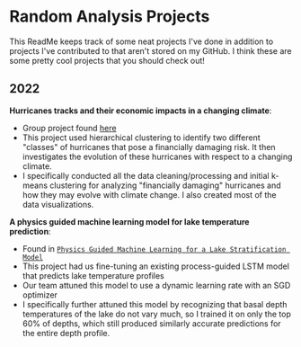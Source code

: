 # Random Analysis Projects
This ReadMe keeps track of some neat projects I've done in addition to projects I've contributed to that aren't stored on my GitHub. I think these are some pretty cool projects that you should check out!

## 2022
**Hurricanes tracks and their economic impacts in a changing climate**:  
- Group project found [here](https://github.com/katelmarsh/hurricanes_climate_pred)
- This project used hierarchical clustering to identify two different "classes" of hurricanes that pose a financially damaging risk. It then investigates the evolution of these hurricanes with respect to a changing climate.
- I specifically conducted all the data cleaning/processing and initial k-means clustering for analyzing "financially damaging" hurricanes and how they may evolve with climate change. I also created most of the data visualizations. 

**A physics guided machine learning model for lake temperature prediction**:
- Found in [`Physics Guided Machine Learning for a Lake Stratification Model`](https://github.com/glugeorge/random-analysis-projects/tree/main/Physics%20Guided%20Machine%20Learning%20for%20a%20Lake%20Stratification%20Model)
- This project had us fine-tuning an existing process-guided LSTM model that predicts lake temperature profiles
- Our team attuned this model to use a dynamic learning rate with an SGD optimizer
- I specifically further attuned this model by recognizing that basal depth temperatures of the lake do not vary much, so I trained it on only the top 60% of depths, which still produced similarly accurate predictions for the entire depth profile.
